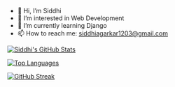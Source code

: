 - 👋 Hi, I’m Siddhi
- 👀 I’m interested in Web Development
- 🌱 I’m currently learning Django
- 📫 How to reach me: siddhiagarkar1203@gmail.com

<!---
siddhiagarkar/siddhiagarkar is a ✨ special ✨ repository because its `README.md` (this file) appears on your GitHub profile.
You can click the Preview link to take a look at your changes.
--->

[![Siddhi's GitHub Stats](https://github-readme-stats.vercel.app/api?username=siddhiagarkar&show_icons=true&theme=prussian)](https://github.com/anuraghazra/github-readme-stats)

[![Top Languages](https://github-readme-stats.vercel.app/api/top-langs/?username=siddhiagarkar&layout=compact)](https://github.com/anuraghazra/github-readme-stats)

[![GitHub Streak](http://github-readme-streak-stats.herokuapp.com?user=siddhiagarkar&theme=gruvbox_duo&border_radius=15)](https://git.io/streak-stats)

